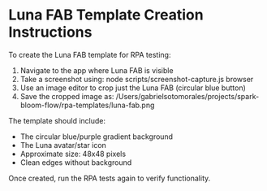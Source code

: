 # Luna FAB Template Creation Instructions

To create the Luna FAB template for RPA testing:

1. Navigate to the app where Luna FAB is visible
2. Take a screenshot using: node scripts/screenshot-capture.js browser
3. Use an image editor to crop just the Luna FAB (circular blue button)
4. Save the cropped image as: /Users/gabrielsotomorales/projects/spark-bloom-flow/rpa-templates/luna-fab.png

The template should include:
- The circular blue/purple gradient background
- The Luna avatar/star icon
- Approximate size: 48x48 pixels
- Clean edges without background

Once created, run the RPA tests again to verify functionality.
